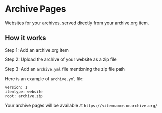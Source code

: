 # Archive Pages

Websites for your archives, served directly from your archive.org item.

## How it works

Step 1: Add an archive.org item

Step 2: Upload the archive of your website as a zip file

Step 3: Add an `archive.yml` file mentioning the zip file path

Here is an example of `archive.yml` file:

```
version: 1
itemtype: website
root: archive.zip
```

Your archive pages will be available at `https://<itemname>.onarchive.org/`
